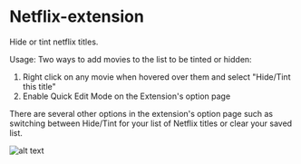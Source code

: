 # Netflix-extension
Hide or tint netflix titles.

Usage:
Two ways to add movies to the list to be tinted or hidden:
1) Right click on any movie when hovered over them and select "Hide/Tint this title"
2) Enable Quick Edit Mode on the Extension's option page

There are several other options in the extension's option page such as switching between Hide/Tint for your list of Netflix titles or clear your saved list.


![alt text](https://github.com/junhe833/Netflix-extension/blob/master/NetflixHide/images/unnamed.jpg)
